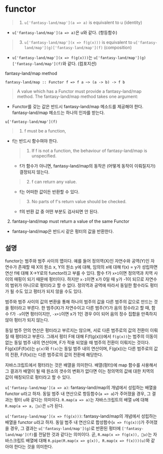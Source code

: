 # functor

> 1. `u['fantasy-land/map'](a => a)` is equivalent to u (identity)
- `u['fantasy-land/map'](a => a)`은 u와 같다. (항등함수)
> 3. `u['fantasy-land/map'](x => f(g(x)))` is equivalent to `u['fantasy-land/map'](g)['fantasy-land/map'](f)` (composition)
- `u['fantasy-land/map'](x => f(g(x)))`는 `u['fantasy-land/map'](g)['fantasy-land/map'](f)`와 같다. (컴포지션)

fantasy-land/map method
```
fantasy-land/map :: Functor f => f a ~> (a -> b) -> f b
```

> A value which has a Functor must provide a fantasy-land/map method. The fantasy-land/map method takes one argument:
- Functor를 갖는 값은 반드시 fantasy-land/map 메소드를 제공해야 한다. fantasy-land/map 메소드는 하나의 인자를 받는다.
```
u['fantasy-land/map'](f)
```

> 1. f must be a function,
- f는 반드시 함수여야 한다.
    > 1. If f is not a function, the behaviour of fantasy-land/map is unspecified.
    - f가 함수가 아니면, fantasy-land/map의 동작은 (어떻게 동작이 이뤄질지가) 결정되지 않는다.
    > 2. f can return any value.
    - f는 어떠한 값이든 반환할 수 있다.
    > 3. No parts of f's return value should be checked.
    - f의 반환 값 중 어떤 부분도 검사되면 안 된다.
2. fantasy-land/map must return a value of the same Functor
- fantasy-land/map은 반드시 같은 펑터의 값을 반환한다.

## 설명

functor는 범주와 범주 사이의 맵이다. 예를 들어 정의역(X)인 자연수와 공역(Y)인 자연수가 존재할 때 X의 원소 x, Y의 원소 y에 대해, 임의의 x에 대해 f(x) = y가 성립하면 연산 f에 대해 X->Y로의 functor라고 부를 수 있다. 함수 f가 `x+1`이면 정의역과 치역 사이의 매핑이 되기 때문에 펑터이다. 하지만 `x-1`이면 x가 0일 때 y가 -1이 되므로 자연수의 범위가 아니므로 펑터라고 할 수 없다. 정의역과 공역에 따라서 동일한 함수라도 펑터가 될 수도 있고 펑터가 되지 않을 수도 있다.

범주와 범주 사이의 값의 변환을 통해 하나의 범주의 값을 다른 범주의 값으로 만드는 것을 펑터라고 부른다. 한 범주(X)가 자연수이고 다른 범주(Y)가 음의 정수라고 할 때, 함수 f가 `-x`이면 펑터이지만, `-x+1`이면 x가 1인 경우 0이 되어 음의 정수 집합을 만족하지 않아 펑터가 되지 않는다.

동일 범주 안의 연산은 펑터라고 부르지는 않으며, 서로 다른 범주로의 값의 전환이 이뤄질 때 펑터라고 부른다. 그래서 펑터 F에 대해 F(f(g(x)))에서 `f(g(x))`는 범주의 이동이 없는 동일 범주 내의 연산이며, F가 적용 되었을 때 범주의 전환이 이뤄지는 것이다. F(g(x))F(f(x))는 `g(x)`와 `f(x)`는 동일 범주 내의 연산이며, F(g(x))는 다른 범주로의 값의 전환, F(f(x))는 다른 범주로의 값의 전환에 해당한다.

자바스크립트에서 펑터라는 것은 배열을 의미한다. 배열(펑터)에 map 함수를 사용해서 그 결과가 배열이 될 때 원소의 갯수의 변화가 없다면 이는 정의역의 값에 대한 치역의 값이 매칭되므로 펑터라고 할 수 있다.

`u['fantasy-land/map'](a => a)`: fantasy-land/map의 개념에서 성립하는 배열을 functor u라고 하자. 동일 범주 내 연산으로 항등함수(`a => a`)가 주어졌을 경우, 그 결과는 펑터 u와 같다는 의미이다. `R.map(a => a)`는 자바스크립트의 배열 u에 대해 `R.map(a => a, u)`은 `u`가 된다.

`u['fantasy-land/map'](x => f(g(x)))`: fantasy-land/map의 개념에서 성립하는 배열을 functor u라고 하자. 동일 범주 내 연산으로 합성함수(`x => f(g(x))`)가 주어졌을 경우, 그 결과는 `u['fantasy-land/map'](g)`로 반환된 펑터에 `['fantasy-land/map'](f)`를 전달한 것과 같다는 의미이다. 곧, `R.map(x => f(g(x)), u)`는 자바스크립트 배열에 대해 `R.pipe(R.map(x => g(x)), R.map(x => f(x)))(u)`와 같아야 한다는 것을 의미한다.
